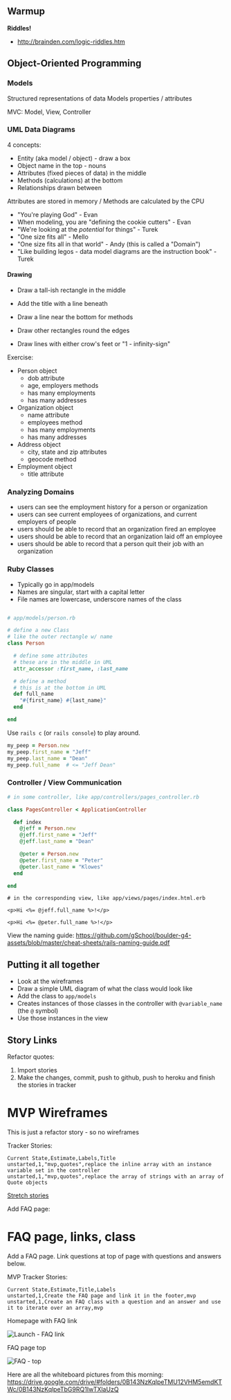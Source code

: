## Warmup

**Riddles!**

* http://brainden.com/logic-riddles.htm

## Object-Oriented Programming

### Models

Structured representations of data
Models properties / attributes

MVC: Model, View, Controller

### UML Data Diagrams

4 concepts:

- Entity (aka model / object) - draw a box
- Object name in the top - nouns
- Attributes (fixed pieces of data) in the middle
- Methods (calculations) at the bottom
- Relationships drawn between

Attributes are stored in memory / Methods are calculated by the CPU

- "You're playing God" - Evan
- When modeling, you are "defining the cookie cutters" - Evan
- "We're looking at the _potential_ for things" - Turek
- "One size fits all" - Mello
- "One size fits all in that world" - Andy  (this is called a "Domain")
- "Like building legos - data model diagrams are the instruction book" - Turek

#### Drawing

- Draw a tall-ish rectangle in the middle
- Add the title with a line beneath
- Draw a line near the bottom for methods

- Draw other rectangles round the edges
- Draw lines with either crow's feet or "1 - infinity-sign"

Exercise:

* Person object
    * dob attribute
    * age, employers methods
    * has many employments
    * has many addresses
* Organization object
    * name attribute
    * employees method
    * has many employments
    * has many addresses
* Address object
    * city, state and zip attributes
    * geocode method
* Employment object
    * title attribute

### Analyzing Domains

- users can see the employment history for a person or organization
- users can see current employees of organizations, and current employers of people
- users should be able to record that an organization fired an employee
- users should be able to record that an organization laid off an employee
- users should be able to record that a person quit their job with an organization


### Ruby Classes

- Typically go in app/models
- Names are singular, start with a capital letter
- File names are lowercase, underscore names of the class

```ruby

# app/models/person.rb

# define a new Class
# like the outer rectangle w/ name
class Person

  # define some attributes
  # these are in the middle in UML
  attr_accessor :first_name, :last_name

  # define a method
  # this is at the bottom in UML
  def full_name
    "#{first_name} #{last_name}"
  end

end

```

Use `rails c` (or `rails console`) to play around.

```ruby
my_peep = Person.new
my_peep.first_name = "Jeff"
my_peep.last_name = "Dean"
my_peep.full_name  # <= "Jeff Dean"
```

### Controller / View Communication

```ruby
# in some controller, like app/controllers/pages_controller.rb

class PagesController < ApplicationController

  def index
    @jeff = Person.new
    @jeff.first_name = "Jeff"
    @jeff.last_name = "Dean"

    @peter = Person.new
    @peter.first_name = "Peter"
    @peter.last_name = "Klowes"
  end

end
```

```
# in the corresponding view, like app/views/pages/index.html.erb

<p>Hi <%= @jeff.full_name %>!</p>

<p>Hi <%= @peter.full_name %>!</p>
```

View the naming guide: https://github.com/gSchool/boulder-g4-assets/blob/master/cheat-sheets/rails-naming-guide.pdf


## Putting it all together

* Look at the wireframes
* Draw a simple UML diagram of what the class would look like
* Add the class to `app/models`
* Creates instances of those classes in the controller with `@variable_name` (the `@` symbol)
* Use those instances in the view

## Story Links

Refactor quotes:

1. Import stories
2. Make the changes, commit, push to github, push to heroku and finish the stories in tracker

# MVP Wireframes

This is just a refactor story - so no wireframes

Tracker Stories:
```
Current State,Estimate,Labels,Title
unstarted,1,"mvp,quotes",replace the inline array with an instance variable set in the controller
unstarted,1,"mvp,quotes",replace the array of strings with an array of Quote objects
```

[Stretch stories](https://github.com/gSchool/gcamp-assets/blob/master/0045-quotes-refactor.md)

Add FAQ page:

# FAQ page, links, class

Add a FAQ page.  Link questions at top of page with questions and answers below.


MVP Tracker Stories:
```
Current State,Estimate,Title,Labels
unstarted,1,Create the FAQ page and link it in the footer,mvp
unstarted,1,Create an FAQ class with a question and an answer and use it to iterate over an array,mvp
```

Homepage with FAQ link

![Launch - FAQ link](https://galvanize.mybalsamiq.com/mockups/2351326.png?key=dd6f91232218fa4d6cbf663738e10e0cfca3e151)

FAQ page top

![FAQ - top](https://galvanize.mybalsamiq.com/mockups/2351416.png?key=dd6f91232218fa4d6cbf663738e10e0cfca3e151)

Here are all the whiteboard pictures from this morning: https://drive.google.com/drive/#folders/0B143NzKqlpeTMU12VHM5emdKTWc/0B143NzKqlpeTbG9RQ1IwTXlaUzQ
